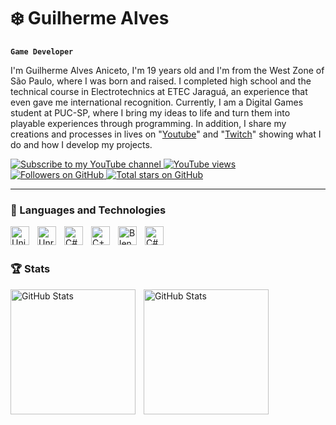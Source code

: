 # ❄️ Guilherme Alves 

**`Game Developer`**

I'm Guilherme Alves Aniceto, I'm 19 years old and I'm from the West Zone of São Paulo, where I was born and raised. I completed high school and the technical course in Electrotechnics at ETEC Jaraguá, an experience that even gave me international recognition. Currently, I am a Digital Games student at PUC-SP, where I bring my ideas to life and turn them into playable experiences through programming. In addition, I share my creations and processes in lives on "[Youtube](https://www.youtube.com/channel/UC64cmfMMFpsJkDOfcJs8K1w)" and "[Twitch](https://www.twitch.tv/s4lev)" showing what I do and how I develop my projects.
<br/>
<p align="left">
  <a href="https://www.youtube.com/@S4LeV?sub_confirmation=1">
    <img
      alt="Subscribe to my YouTube channel"
      title="Subscribe to my YouTube channel"
      src="https://img.shields.io/youtube/channel/subscribers/UC64cmfMMFpsJkDOfcJs8K1w?color=%23E05D44&label=SUBSCRIBE&logo=youtube&logoColor=white&style=for-the-badge&labelColor=CE4630"
    />
  </a>
  <a href="https://www.youtube.com/@S4LeV">
    <img 
      alt="YouTube views" 
      title="YouTube views" 
      src="https://custom-icon-badges.demolab.com/youtube/channel/views/UC64cmfMMFpsJkDOfcJs8K1w?color=%23E1AD0E&logo=eye&logoColor=white&style=for-the-badge&labelColor=C79600" 
    />
  </a>
  <a href="https://github.com/SaLeVs?tab=followers">
    <img 
      alt="Followers on GitHub" 
      title="Follow me on GitHub" 
      src="https://custom-icon-badges.demolab.com/github/followers/SaLeVs?color=236ad3&labelColor=1155ba&style=for-the-badge&logo=person-add&label=Follow&logoColor=white" 
    />
  </a>
  <a href="https://github.com/SaLeVs?tab=repositories&sort=stargazers">
    <img 
      alt="Total stars on GitHub" 
      title="Total stars on GitHub" 
      src="https://custom-icon-badges.demolab.com/github/stars/SaLeVs?color=55960c&style=for-the-badge&labelColor=488207&logo=star" 
    />
  </a>
</p>

---

### 🤖 Languages and Technologies

<img 
  align="left"
  alt="Unity"
  title="Unity"
  width="30px"
  style="padding-right: 10px;"
  src="https://cdn.jsdelivr.net/gh/devicons/devicon@latest/icons/unity/unity-original.svg"
/>

<img 
  align="left"
  alt="Unreal"
  title="Unreal"
  width="30px"
  style="padding-right: 10px;"
  src="https://cdn.jsdelivr.net/gh/devicons/devicon@latest/icons/unrealengine/unrealengine-original.svg"
/>
<img 
  align="left"
  alt="C#"
  title="C#"
  width="30px"
  style="padding-right: 10px;"
  src="https://cdn.jsdelivr.net/gh/devicons/devicon@latest/icons/csharp/csharp-original.svg"
/>
<img 
  align="left"
  alt="C++"
  title="C++"
  width="30px"
  style="padding-right: 10px;"
  src="https://cdn.jsdelivr.net/gh/devicons/devicon@latest/icons/cplusplus/cplusplus-original.svg"
/>
<img 
  align="left"
  alt="Blender"
  title="Blender"
  width="30px"
  style="padding-right: 10px;"
  src="https://cdn.jsdelivr.net/gh/devicons/devicon@latest/icons/blender/blender-original.svg"
/>
<img 
  align="left"
  alt="C#"
  title="C#"
  width="30px"
  style="padding-right: 10px;"
  src="https://cdn.jsdelivr.net/gh/devicons/devicon@latest/icons/arduino/arduino-original-wordmark.svg"
/>

<br/>
<br/>

### 🏆 Stats      

<p>
  <img
    align="left"
    alt="GitHub Stats"
    height="200"
    style="padding-right: 10px;"
    src="https://github-readme-stats.vercel.app/api?username=SaLeVs&show_icons=true&theme=dark&include_all_comits=true"
  />
<img
    align="left"
    alt="GitHub Stats"
    height="200"
    style="padding-right: 10px;"
    src="https://github-readme-stats.vercel.app/api/top-langs/?username=SaLeVs&theme=dark&layout=compact"
  />

